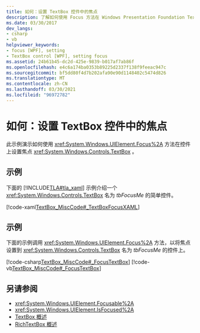 ```yaml
---
title: 如何：设置 TextBox 控件中的焦点
description: 了解如何使用 Focus 方法在 Windows Presentation Foundation TextBox 控件上设置焦点。
ms.date: 03/30/2017
dev_langs:
- csharp
- vb
helpviewer_keywords:
- focus [WPF], setting
- TextBox control [WPF], setting focus
ms.assetid: 24b61b45-dc2d-425e-9839-b017af7ab86f
ms.openlocfilehash: e4c6a174ba0353b89225d2337f138f9feeac947c
ms.sourcegitcommit: bf5dd80f4d7b202afa90e90d1148402c5474d826
ms.translationtype: MT
ms.contentlocale: zh-CN
ms.lasthandoff: 03/30/2021
ms.locfileid: "96972782"
---
```

# <a name="how-to-set-focus-in-a-textbox-control"></a>如何：设置 TextBox 控件中的焦点
此示例演示如何使用 <xref:System.Windows.UIElement.Focus%2A> 方法在控件上设置焦点 <xref:System.Windows.Controls.TextBox> 。  
  
## <a name="example"></a>示例  
 下面的 [!INCLUDE[TLA#tla_xaml](../../../includes/tlasharptla-xaml-md.md)] 示例介绍一个 <xref:System.Windows.Controls.TextBox> 名为 *tbFocusMe* 的简单控件。  
  
 [!code-xaml[TextBox_MiscCode#_TextBoxFocusXAML](~/samples/snippets/csharp/VS_Snippets_Wpf/TextBox_MiscCode/CSharp/Window1.xaml#_textboxfocusxaml)]  
  
## <a name="example"></a>示例  
 下面的示例调用 <xref:System.Windows.UIElement.Focus%2A> 方法，以将焦点设置到 <xref:System.Windows.Controls.TextBox> 名为 *tbFocusMe* 的控件上。  
  
 [!code-csharp[TextBox_MiscCode#_FocusTextBox](~/samples/snippets/csharp/VS_Snippets_Wpf/TextBox_MiscCode/CSharp/Window1.xaml.cs#_focustextbox)]
 [!code-vb[TextBox_MiscCode#_FocusTextBox](~/samples/snippets/visualbasic/VS_Snippets_Wpf/TextBox_MiscCode/VisualBasic/Window1.xaml.vb#_focustextbox)]  
  
## <a name="see-also"></a>另请参阅

- <xref:System.Windows.UIElement.Focusable%2A>
- <xref:System.Windows.UIElement.IsFocused%2A>
- [TextBox 概述](textbox-overview.md)
- [RichTextBox 概述](richtextbox-overview.md)
